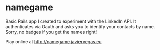 # namegame

Basic Rails app I created to experiment with the LinkedIn API. It
authenticates via Oauth and asks you to identify your contacts by name. Sorry, no badges if
you get the names right!

Play online at http://namegame.javiervegas.eu
